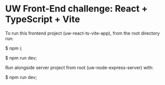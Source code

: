 # UW Front-End challenge: React + TypeScript + Vite

To run this frontend project (uw-react-ts-vite-app), from the root directory run:

$ npm i;

$ npm run dev;

Run alongside server project from root (uw-node-express-server) with:

$ npm run dev;
